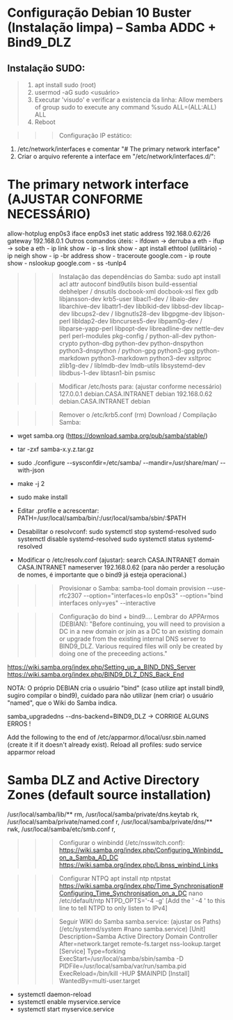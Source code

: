# Configuração Debian 10 Buster (Instalação limpa) – Samba ADDC + Bind9_DLZ

## Instalação SUDO:
> 1.	apt install sudo (root)
> 2.	usermod -aG sudo <usuário>
> 3.	Executar 'visudo' e verificar a existencia da linha:
> Allow members of group sudo to execute any command
> %sudo   ALL=(ALL:ALL) ALL
> 4.	Reboot

>>> Configuração IP estático:
1.	/etc/network/interfaces e comentar "# The primary network interface"
2.	Criar o arquivo referente a interface em "/etc/network/interfaces.d/<nome da eth>":
# The primary network interface (AJUSTAR CONFORME NECESSÁRIO)
allow-hotplug enp0s3
iface enp0s3 inet static
address 192.168.0.62/26
gateway 192.168.0.1
Outros comandos úteis:
	- ifdown <nome eth> -> derruba a eth
	- ifup <nome eth>   -> sobe a eth
	- ip link show
	- ip -s link show <nome eth>
	- apt install ethtool (utilitário)
	- ip neigh show
	- ip -br address show
	- traceroute google.com
	- ip route show
	- nslookup google.com
	- ss -tunlp4
		
>>> Instalação das dependências do Samba:
sudo apt install acl attr autoconf bind9utils bison build-essential debhelper /
dnsutils docbook-xml docbook-xsl flex gdb libjansson-dev krb5-user libacl1-dev /
libaio-dev libarchive-dev libattr1-dev libblkid-dev libbsd-dev libcap-dev libcups2-dev /
libgnutls28-dev libgpgme-dev libjson-perl  libldap2-dev libncurses5-dev libpam0g-dev /
libparse-yapp-perl libpopt-dev libreadline-dev nettle-dev perl perl-modules pkg-config /
python-all-dev python-crypto python-dbg python-dev python-dnspython python3-dnspython /
python-gpg python3-gpg python-markdown python3-markdown python3-dev xsltproc zlib1g-dev /
liblmdb-dev lmdb-utils libsystemd-dev libdbus-1-dev libtasn1-bin psmisc

>>> Modificar /etc/hosts para: (ajustar conforme necessário)
127.0.0.1       debian.CASA.INTRANET debian
192.168.0.62    debian.CASA.INTRANET debian

>>> Remover o /etc/krb5.conf (rm)
>>> Download / Compilação Samba:
- wget samba.org (https://download.samba.org/pub/samba/stable/)
- tar -zxf samba-x.y.z.tar.gz
- sudo ./configure --sysconfdir=/etc/samba/ --mandir=/usr/share/man/ --with-json
- make -j 2
- sudo make install
- Editar .profile e acrescentar: PATH=/usr/local/samba/bin/:/usr/local/samba/sbin/:$PATH
- Desabilitar o resolvconf:
	sudo systemctl stop systemd-resolved
	sudo systemctl disable systemd-resolved
	sudo systemctl status systemd-resolved

- Modificar o /etc/resolv.conf (ajustar):
search CASA.INTRANET
domain CASA.INTRANET
nameserver 192.168.0.62 (para não perder a resolução de nomes, é importante que o bind9 já esteja operacional.)

>>> Provisionar o Samba:
samba-tool domain provision --use-rfc2307 --option="interfaces=lo enp0s3" --option="bind interfaces only=yes" --interactive

>>> Configuração do bind + bind9.... Lembrar do APPArmos (DEBIAN):
"Before continuing, you will need to provision a DC in a new domain or join as a DC to an existing domain or upgrade 
from the existing internal DNS server to BIND9_DLZ. Various required files will only be created by doing one of the 
preceeding actions."

https://wiki.samba.org/index.php/Setting_up_a_BIND_DNS_Server
https://wiki.samba.org/index.php/BIND9_DLZ_DNS_Back_End

NOTA: O próprio DEBIAN cria o usuário "bind" (caso utilize apt install bind9, sugiro compilar o bind9), cuidado para não 
utilizar (nem criar) o usuário "named", que o Wiki do Samba indica. 

samba_upgradedns --dns-backend=BIND9_DLZ -> CORRIGE ALGUNS ERROS !

Add the following to the end of /etc/apparmor.d/local/usr.sbin.named (create it if it doesn't already exist).
Reload all profiles: sudo service apparmor reload

# Samba DLZ and Active Directory Zones (default source installation)
/usr/local/samba/lib/** rm,
/usr/local/samba/private/dns.keytab rk,
/usr/local/samba/private/named.conf r,
/usr/local/samba/private/dns/** rwk,
/usr/local/samba/etc/smb.conf r,

>>> Configurar o winbindd (/etc/nsswitch.conf):
https://wiki.samba.org/index.php/Configuring_Winbindd_on_a_Samba_AD_DC
https://wiki.samba.org/index.php/Libnss_winbind_Links

>>> Configurar NTPQ
apt install ntp ntpstat
https://wiki.samba.org/index.php/Time_Synchronisation#Configuring_Time_Synchronisation_on_a_DC
nano /etc/default/ntp
NTPD_OPTS='-4 -g' [Add the ' -4 ' to this line to tell NTPD to only listen to IPv4]

>>>  Seguir WIKI do Samba
samba.service: (ajustar os Paths) (/etc/systemd/system #nano samba.service)
[Unit]
	Description=Samba Active Directory Domain Controller
	After=network.target remote-fs.target nss-lookup.target
[Service]
	Type=forking
	ExecStart=/usr/local/samba/sbin/samba -D
	PIDFile=/usr/local/samba/var/run/samba.pid
	ExecReload=/bin/kill -HUP $MAINPID
[Install]
	WantedBy=multi-user.target

- systemctl daemon-reload
- systemctl enable myservice.service
- systemctl start myservice.service


